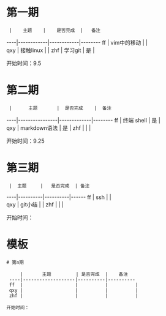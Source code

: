 # 第一期

     |    主题    |    是否完成  |   备注
 ----|------------|------------|--------
 ff  |   vim中的移动  |        |    
 qxy | 接触linux |          |
 zhf | 学习git   |      是     |
 
 开始时间：9.5
 
# 第二期

     |      主题       |  是否完成    |  备注 
 ----|----------------|-------------|--------
 ff  |  终端 shell     |     是     |    
 qxy |  markdown语法   |   是       | 
 zhf |                |            | 

开始时间：9.25

# 第三期

     |  主题     |   是否完成  | 备注
 ----|----------|----------|------
 ff  |   ssh    |         |      
 qxy |   git小结  |        |
 zhf |          |         |     
 
开始时间：





# 模板
```
# 第n期

     |       主题         | 是否完成  |    备注 
 ----|-------------------|----------|----------
 ff  |                   |          |          |
 qxy |                   |          |          |
 zhf |                   |          |          |

开始时间：
```